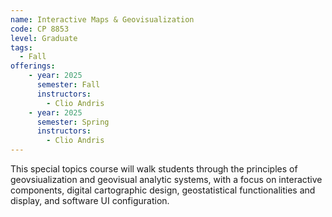```yaml
---
name: Interactive Maps & Geovisualization
code: CP 8853
level: Graduate
tags: 
  - Fall
offerings:
    - year: 2025
      semester: Fall
      instructors:
        - Clio Andris
    - year: 2025
      semester: Spring
      instructors: 
        - Clio Andris
---
```


This special topics course will walk students through the principles of geovsiualization and geovisual analytic systems, with a focus on interactive components, digital cartographic design, geostatistical functionalities and display, and software UI configuration. 
